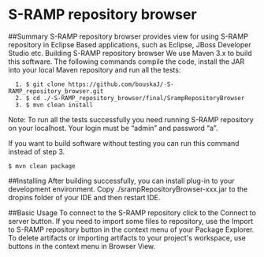 S-RAMP repository browser
==========================
##Summary
S-RAMP repository browser provides view for using S-RAMP repository in Eclipse Based applications, such as Eclipse, JBoss Developer Studio etc.
Building S-RAMP repository browser
We use Maven 3.x to build this software. The following commands compile the code, install the JAR into your local Maven repository and run all  the tests:

      1. $ git clone https://github.com/bouskaJ/-S-RAMP_repository_browser.git
      2. $ cd ./-S-RAMP_repository_browser/final/SrampRepositoryBrowser
      3. $ mvn clean install

Note: To run all the tests successfully you need running S-RAMP repository on your localhost. Your login must be “admin” and password “a”.

If you want to build software without testing you can run this command instead of step 3.

    $ mvn clean package

##Installing 
After building successfully, you can install plug-in to your development environment. Copy ./srampRepositoryBrowser-xxx.jar to the dropins folder of your IDE and then restart IDE.

##Basic Usage
To connect to the S-RAMP repository click to the Connect to server button. If you need to import some files to repository, use the Import to S-RAMP repository button in the context menu of your Package Explorer. To delete artifacts or importing artifacts to your project's workspace, use buttons in the context menu in Browser View.



